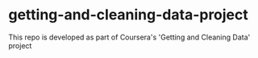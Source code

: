 # getting-and-cleaning-data-project
This repo is developed as part of Coursera's 'Getting and Cleaning Data' project
